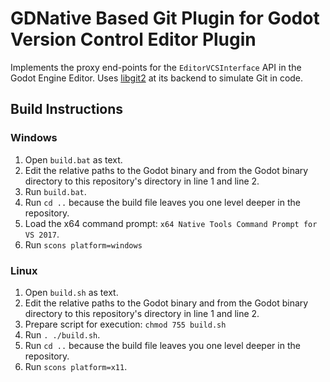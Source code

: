 # GDNative Based Git Plugin for Godot Version Control Editor Plugin
Implements the proxy end-points for the `EditorVCSInterface` API in the Godot Engine Editor. Uses [libgit2](https://libgit2.org) at its backend to simulate Git in code.

## Build Instructions

### Windows
1. Open `build.bat` as text.
2. Edit the relative paths to the Godot binary and from the Godot binary directory to this repository's directory in line 1 and line 2.
3. Run `build.bat`.
4. Run `cd ..` because the build file leaves you one level deeper in the repository.
5. Load the x64 command prompt: `x64 Native Tools Command Prompt for VS 2017`.
6. Run `scons platform=windows`

### Linux
1. Open `build.sh` as text.
2. Edit the relative paths to the Godot binary and from the Godot binary directory to this repository's directory in line 1 and line 2.
3. Prepare script for execution: `chmod 755 build.sh`
4. Run ```. ./build.sh```.
5. Run `cd ..` because the build file leaves you one level deeper in the repository.
6. Run `scons platform=x11`.
